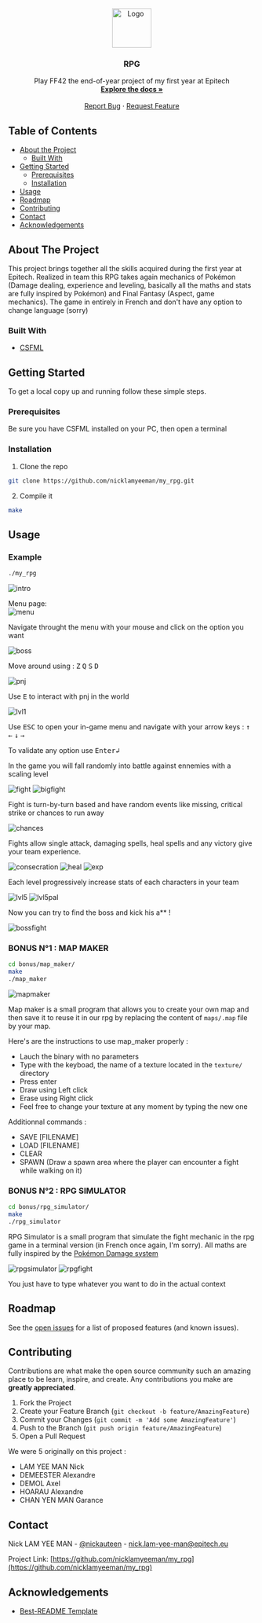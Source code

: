 <!-- PROJECT LOGO -->
<br />
<p align="center">
  <a href="https://github.com/nicklamyeeman/my_rpg">
    <img src="config/assets/logo.png" alt="Logo" width="80" height="80">
  </a>

  <h3 align="center">RPG</h3>

  <p align="center">
    Play FF42 the end-of-year project of my first year at Epitech 
    <br />
    <a href="https://github.com/nicklamyeeman/my_rpg"><strong>Explore the docs »</strong></a>
    <br />
    <br />
    <a href="https://github.com/nicklamyeeman/my_rpg/issues">Report Bug</a>
    ·
    <a href="https://github.com/nicklamyeeman/my_rpg/issues">Request Feature</a>
  </p>
</p>



<!-- TABLE OF CONTENTS -->
## Table of Contents

* [About the Project](#about-the-project)
  * [Built With](#built-with)
* [Getting Started](#getting-started)
  * [Prerequisites](#prerequisites)
  * [Installation](#installation)
* [Usage](#usage)
* [Roadmap](#roadmap)
* [Contributing](#contributing)
* [Contact](#contact)
* [Acknowledgements](#acknowledgements)



<!-- ABOUT THE PROJECT -->
## About The Project

This project brings together all the skills acquired during the first year at Epitech. 
Realized in team this RPG takes again mechanics of Pokémon (Damage dealing, experience and leveling, basically all the maths and stats are fully inspired by Pokémon) and Final Fantasy (Aspect, game mechanics). The game in entirely in French and don't have any option to change language (sorry)

### Built With

* [CSFML](https://github.com/SFML/CSFML)



<!-- GETTING STARTED -->
## Getting Started

To get a local copy up and running follow these simple steps.

### Prerequisites

Be sure you have CSFML installed on your PC, then open a terminal

### Installation

1. Clone the repo
```sh
git clone https://github.com/nicklamyeeman/my_rpg.git
```
2. Compile it
```sh
make
```



<!-- USAGE -->
## Usage

### Example

```sh
./my_rpg
```
<img src="config/assets/intro.png" alt="intro">

Menu page:
<br/>
<img src="config/assets/menu.png" alt="menu">

Navigate throught the menu with your mouse and click on the option you want


<img src="config/assets/boss.png" alt="boss">

Move around using :
             <kbd>Z</kbd>
<kbd>Q</kbd> <kbd>S</kbd> <kbd>D</kbd>


<img src="config/assets/pnj.png" alt="pnj">

Use <kbd>E</kbd> to interact with pnj in the world


<img src="config/assets/lvl1.png" alt="lvl1">

Use <kbd>ESC</kbd> to open your in-game menu and navigate with your arrow keys : 
             <kbd>↑</kbd>
<kbd>←</kbd> <kbd>↓</kbd> <kbd>→</kbd>

To validate any option use <kbd>Enter↲</kbd>


In the game you will fall randomly into battle against ennemies with a scaling level

<img src="config/assets/fight.png" alt="fight">
<img src="config/assets/bigfight.png" alt="bigfight">

Fight is turn-by-turn based and have random events like missing, critical strike or chances to run away

<img src="config/assets/chances.png" alt="chances">

Fights allow single attack, damaging spells, heal spells and any victory give your team experience.

<img src="config/assets/consecration.png" alt="consecration">
<img src="config/assets/heal.png" alt="heal">
<img src="config/assets/exp.png" alt="exp">

Each level progressively increase stats of each characters in your team

<img src="config/assets/lvl5.png" alt="lvl5">
<img src="config/assets/lvl5pal.png" alt="lvl5pal">


Now you can try to find the boss and kick his a** ! 

<img src="config/assets/bossfight.png" alt="bossfight">


### BONUS N°1 : MAP MAKER

```sh
cd bonus/map_maker/
make
./map_maker
```

<img src="config/assets/mapmaker.png" alt="mapmaker">

Map maker is a small program that allows you to create your own map and then save it to reuse it in our rpg by replacing the content of ```maps/.map``` file by your map.

Here's are the instructions to use map_maker properly : 
- Lauch the binary with no parameters
- Type with the keyboad, the name of a texture located in the ```texture/``` directory
- Press enter
- Draw using Left click
- Erase using Right click
- Feel free to change your texture at any moment by typing the new one

Additionnal commands :
- SAVE [FILENAME]
- LOAD [FILENAME]
- CLEAR
- SPAWN (Draw a spawn area where the player can encounter a fight while walking on it)


### BONUS N°2 : RPG SIMULATOR

```sh
cd bonus/rpg_simulator/
make
./rpg_simulator
```

RPG Simulator is a small program that simulate the fight mechanic in the rpg game in a terminal version (in French once again, I'm sorry).
All maths are fully inspired by the [Pokémon Damage system](https://bulbapedia.bulbagarden.net/wiki/Damage)

<img src="config/assets/rpgsimulator.png" alt="rpgsimulator">
<img src="config/assets/rpgfight.png" alt="rpgfight">

You just have to type whatever you want to do in the actual context



<!-- ROADMAP -->
## Roadmap

See the [open issues](https://github.com/nicklamyeeman/my_rpg/issues) for a list of proposed features (and known issues).



<!-- CONTRIBUTING -->
## Contributing

Contributions are what make the open source community such an amazing place to be learn, inspire, and create. Any contributions you make are **greatly appreciated**.

1. Fork the Project
2. Create your Feature Branch (`git checkout -b feature/AmazingFeature`)
3. Commit your Changes (`git commit -m 'Add some AmazingFeature'`)
4. Push to the Branch (`git push origin feature/AmazingFeature`)
5. Open a Pull Request

We were 5 originally on this project : 
 - LAM YEE MAN Nick
 - DEMEESTER Alexandre
 - DEMOL Axel
 - HOARAU Alexandre
 - CHAN YEN MAN Garance



<!-- CONTACT -->
## Contact

Nick LAM YEE MAN - [@nickauteen](https://twitter.com/nickauteen) - nick.lam-yee-man@epitech.eu

Project Link: [https://github.com/nicklamyeeman/my_rpg](https://github.com/nicklamyeeman/my_rpg)



<!-- ACKNOWLEDGEMENTS -->
## Acknowledgements

* [Best-README Template](https://github.com/othneildrew/Best-README-Template)





<!-- MARKDOWN LINKS & IMAGES -->
<!-- https://www.markdownguide.org/basic-syntax/#reference-style-links -->
[contributors-shield]: https://img.shields.io/github/contributors/nicklamyeeman/repo.svg?style=flat-square
[contributors-url]: https://github.com/nicklamyeeman/repo/graphs/contributors
[forks-shield]: https://img.shields.io/github/forks/nicklamyeeman/repo.svg?style=flat-square
[forks-url]: https://github.com/nicklamyeeman/repo/network/members
[stars-shield]: https://img.shields.io/github/stars/nicklamyeeman/repo.svg?style=flat-square
[stars-url]: https://github.com/nicklamyeeman/repo/stargazers
[issues-shield]: https://img.shields.io/github/issues/nicklamyeeman/repo.svg?style=flat-square
[issues-url]: https://github.com/nicklamyeeman/repo/issues
[license-shield]: https://img.shields.io/github/license/nicklamyeeman/repo.svg?style=flat-square
[license-url]: https://github.com/nicklamyeeman/repo/blob/master/LICENSE.txt
[linkedin-shield]: https://img.shields.io/badge/-LinkedIn-black.svg?style=flat-square&logo=linkedin&colorB=555
[linkedin-url]: https://linkedin.com/in/nicklamyeeman
[product-screenshot]: images/screenshot.png
